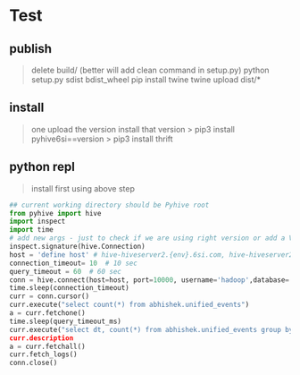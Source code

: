 # Test

## publish

> delete build/  (better will add clean command in setup.py)
> python setup.py sdist bdist_wheel
> pip install twine
> twine upload dist/*


## install

> one upload the version
> install that version
    > pip3 install pyhive6si==version
    > pip3 install thrift


## python repl

> install first using above step

```python
## current working directory should be Pyhive root
from pyhive import hive
import inspect
import time
# add new args - just to check if we are using right version or add a VAR
inspect.signature(hive.Connection) 
host = 'define host' # hive-hiveserver2.{env}.6si.com, hive-hiveserver2-adhoc
connection_timeout= 10  # 10 sec
query_timeout = 60  # 60 sec
conn = hive.connect(host=host, port=10000, username='hadoop',database='default', auth='NOSASL', configuration={}, connection_timeout_ms=connection_timeout * 1000, query_timeout_ms=query_timeout * 1000)
time.sleep(connection_timeout)
curr = conn.cursor()
curr.execute("select count(*) from abhishek.unified_events")
a = curr.fetchone()
time.sleep(query_timeout_ms)
curr.execute("select dt, count(*) from abhishek.unified_events group by dt"")
curr.description
a = curr.fetchall()
curr.fetch_logs()
conn.close()
```
